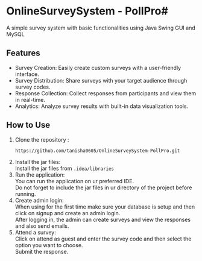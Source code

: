 # OnlineSurveySystem - PollPro#
 A simple survey system with basic functionalities using Java Swing GUI and MySQL
## Features ##
 * Survey Creation: Easily create custom surveys with a user-friendly interface.
 * Survey Distribution: Share surveys with your target audience through survey codes.
 * Response Collection: Collect responses from participants and view them in real-time.
 * Analytics: Analyze survey results with built-in data visualization tools.
 
## How to Use ##
1. Clone the repository :
   ```bash
   https://github.com/tanisha0605/OnlineSurveySystem-PollPro.git
   ```
2. Install the jar files:<br>
 Install the jar files from  `.idea/libraries`
3. Run the application:<br>
   You can run the application on ur preferred IDE.<br>
   Do not forget to include the jar files in ur directory of the project before running.
5. Create admin login:<br>
   When using for the first time make sure your database is setup and then click on signup and create an admin login.<br>
   After logging in, the admin can create surveys and view the responses and also send emails.
6. Attend a survey:<br>
   Click on attend as guest and enter the survey code and then select the option you want to choose.<br>
   Submit the response.
   
  
 



 
